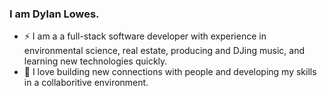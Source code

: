 ### I am Dylan Lowes.
- ⚡ I am a a full-stack software developer with experience in environmental science, real estate, producing and DJing music, and learning new technologies quickly.
- 🌱 I love building new connections with people and developing my skills in a collaboritive environment.

<!--
**d-lowes/d-lowes** is a ✨ _special_ ✨ repository because its `README.md` (this file) appears on your GitHub profile.

Here are some ideas to get you started:

- 🔭 I’m currently working on ...
- 🌱 I’m currently learning ...
- 👯 I’m looking to collaborate on ...
- 🤔 I’m looking for help with ...
- 💬 Ask me about ...
- 📫 How to reach me: ...
- 😄 Pronouns: ...
- ⚡ Fun fact: ...
-->
